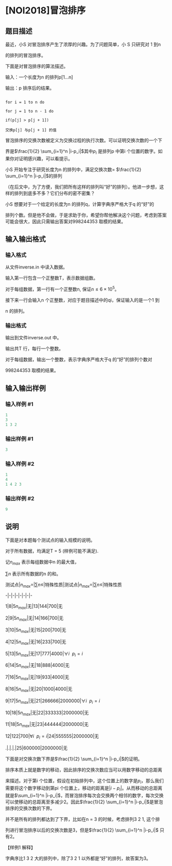 # [NOI2018]冒泡排序

## 题目描述

最近，小S 对冒泡排序产生了浓厚的兴趣。为了问题简单，小 S 只研究对 1 到n

的排列的冒泡排序。

下面是对冒泡排序的算法描述。

输入：一个长度为n 的排列p[1...n]

输出：p 排序后的结果。

```

for i = 1 to n do

for j = 1 to n - 1 do

if(p[j] > p[j + 1])

交换p[j] 与p[j + 1] 的值

```

冒泡排序的交换次数被定义为交换过程的执行次数。可以证明交换次数的一个下

界是$\frac{1}{2} \sum_{i=1}^n |i-p_i|$其中$p_i$ 是排列p 中第i 个位置的数字。如果你对证明感兴趣，可以看提示。

小S 开始专注于研究长度为n 的排列中，满足交换次数= $\frac{1}{2} \sum_{i=1}^n |i-p_i|$的排列

（在后文中，为了方便，我们把所有这样的排列叫“好”的排列）。他进一步想，这样的排列到底多不多？它们分布的密不密集？

小S 想要对于一个给定的长度为n 的排列q，计算字典序严格大于q 的“好”的

排列个数。但是他不会做，于是求助于你，希望你帮他解决这个问题，考虑到答案可能会很大，因此只需输出答案对998244353 取模的结果。

## 输入输出格式

### 输入格式

从文件inverse.in 中读入数据。

输入第一行包含一个正整数T，表示数据组数。

对于每组数据，第一行有一个正整数n, 保证$n \leq 6 \times 10^5$。

接下来一行会输入n 个正整数，对应于题目描述中的qi，保证输入的是一个1 到

n 的排列。

### 输出格式

输出到文件inverse.out 中。

输出共T 行，每行一个整数。

对于每组数据，输出一个整数，表示字典序严格大于q 的“好”的排列个数对

998244353 取模的结果。

## 输入输出样例

### 输入样例 #1

```cpp
1
3
1 3 2
```


### 输出样例 #1

```cpp
3
```


### 输入样例 #2

```cpp
1
4
1 4 2 3
```


### 输出样例 #2

```cpp
9
```


## 说明

下面是对本题每个测试点的输入规模的说明。

对于所有数据，均满足T = 5 (样例可能不满足).

记$n_{max}$ 表示每组数据中n 的最大值，

$\sum n$ 表示所有数据的n 的和。

测试点|$n_{max}=$|$\sum n\leq$|特殊性质|测试点|$n_{max}=$|$\sum n\leq$|特殊性质

-|-|-|-|-|-|-|-

1|$8$|$5n_{max}$|无|13|$144$|$700$|无

2|$9$|$5n_{max}$|无|14|$166$|$700$|无

3|$10$|$5n_{max}$|无|15|$200$|$700$|无

4|$12$|$5n_{max}$|无|16|$233$|$700$|无

5|$13$|$5n_{max}$|无|17|$777$|$4000$|$\forall i ~~p_i=i$

6|$14$|$5n_{max}$|无|18|$888$|$4000$|无

7|$16$|$5n_{max}$|无|19|$933$|$4000$|无

8|$16$|$5n_{max}$|无|20|$1000$|$4000$|无

9|$17$|$5n_{max}$|无|21|$266666$|$2000000$|$\forall i ~~p_i=i$

10|$18$|$5n_{max}$|无|22|$333333$|$2000000$|无

11|$18$|$5n_{max}$|无|23|$444444$|$2000000$|无

12|$122$|$700$|$\forall i ~~p_i=i$|24|$555555$|$2000000$|无

.|.|.|.|25|$600000$|$2000000$|无

下面是对交换次数下界是$\frac{1}{2} \sum_{i=1}^n |i-p_i|$的证明。

排序本质上就是数字的移动，因此排序的交换次数应当可以用数字移动的总距离

来描述。对于第i 个位置，假设在初始排列中，这个位置上的数字是$p_i$，那么我们需要将这个数字移动到第pi 个位置上，移动的距离是$|i-p_i|$。从而移动的总距离就是$\sum_{i=1}^n |i-p_i|$，而冒泡排序每次会交换两个相邻的数字，每次交换可以使移动的总距离至多减少2。因此$\frac{1}{2} \sum_{i=1}^n |i-p_i|$是冒泡排序的交换次数的下界。

并不是所有的排列都达到了下界，比如在n = 3 的时候，考虑排列3 2 1, 这个排

列进行冒泡排序以后的交换次数是3，但是$\frac{1}{2} \sum_{i=1}^n |i-p_i|$ 只有2。

【样例1 解释】

字典序比1 3 2 大的排列中，除了3 2 1 以外都是“好”的排列，故答案为3。

